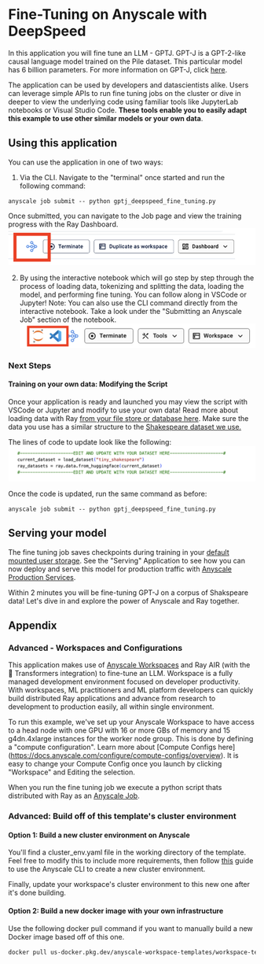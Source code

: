 # Fine-Tuning on Anyscale with DeepSpeed

In this application you will fine tune an LLM - GPTJ. GPT-J is a GPT-2-like causal language model trained on the Pile dataset. This particular model has 6 billion parameters. For more information on GPT-J, click [here](https://huggingface.co/docs/transformers/model_doc/gptj).

The application can be used by developers and datascientists alike.  Users can leverage simple APIs to run fine tuning jobs on the cluster or dive in deeper to view the underlying code using familiar tools like JupyterLab notebooks or Visual Studio Code. **These tools enable you to easily adapt this example to use other similar models or your own data**.

## Using this application
You can use the application in one of two ways:

1. Via the CLI.  Navigate to the "terminal" once started and run the following command:
```
anyscale job submit -- python gptj_deepspeed_fine_tuning.py
```
Once submitted, you can navigate to the Job page and view the training progress with the Ray Dashboard. 
![Ray Dashboard](./images/raydash.png)

2. By using the interactive notebook which will go step by step through the process of loading data, tokenizing and splitting the data, loading the model, and performing fine tuning.  You can follow along in VSCode or Jupyter!   Note: You can also use the CLI command directly from the interactive notebook.  Take a look under the "Submitting an Anyscale Job" section of the notebook.
![IDES](./images/ides.png)

### Next Steps

#### Training on your own data: Modifying the Script 
Once your application is ready and launched you may view the script with VSCode or Jupyter and modify to use your own data!  Read more about loading data with Ray [from your file store or database here](https://docs.ray.io/en/latest/data/loading-data.html).  Make sure the data you use has a similar structure to the [Shakespeare dataset we use.](https://huggingface.co/datasets/tiny_shakespeare)

The lines of code to update look like the following:
![Code](./images/code.png)

Once the code is updated, run the same command as before:
```
anyscale job submit -- python gptj_deepspeed_fine_tuning.py
```

## Serving your model
The fine tuning job saves checkpoints during training in your [default mounted user storage](https://docs.anyscale.com/develop/workspaces/storage#user-storage).  See the "Serving" Application to see how you can now deploy and serve this model for production traffic with [Anyscale Production Services](https://docs.anyscale.com/productionize/services/get-started).  

Within 2 minutes you will be fine-tuning GPT-J on a corpus of Shakspeare data!  Let's dive in and explore the power of Anyscale and Ray together.


## Appendix

### Advanced - Workspaces and Configurations
This application makes use of [Anyscale Workspaces](https://docs.anyscale.com/develop/workspaces/get-started) and Ray AIR (with the 🤗 Transformers integration) to fine-tune an LLM. Workspace is a fully managed development environment focused on developer productivity. With workspaces, ML practitioners and ML platform developers can quickly build distributed Ray applications and advance from research to development to production easily, all within single environment.

To run this example, we've set up your Anyscale Workspace to have access to a head node with one GPU with 16 or more GBs of memory and 15 g4dn.4xlarge instances for the worker node group. This is done by defining a "compute configuration".  Learn more about [Compute Configs here] (https://docs.anyscale.com/configure/compute-configs/overview).  It is easy to change your Compute Config once you launch by clicking "Workspace" and Editing the selection.  

When you run the fine tuning job we execute a python script thats distributed with Ray as an [Anyscale Job](https://docs.anyscale.com/productionize/jobs/get-started).   

### Advanced: Build off of this template's cluster environment
#### Option 1: Build a new cluster environment on Anyscale
You'll find a cluster_env.yaml file in the working directory of the template. Feel free to modify this to include more requirements, then follow [this](https://docs.anyscale.com/configure/dependency-management/cluster-environments#creating-a-cluster-environment) guide to use the Anyscale CLI to create a new cluster environment.

Finally, update your workspace's cluster environment to this new one after it's done building.

#### Option 2: Build a new docker image with your own infrastructure
Use the following docker pull command if you want to manually build a new Docker image based off of this one.

```bash
docker pull us-docker.pkg.dev/anyscale-workspace-templates/workspace-templates/fine-tune-gptj:latest
```
